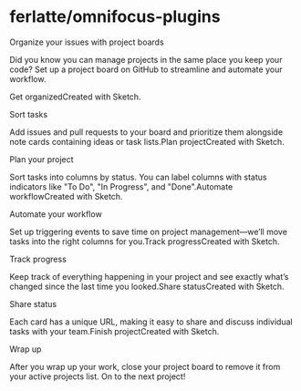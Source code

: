 # ferlatte/omnifocus-plugins

Organize your issues with project boards

Did you know you can manage projects in the same place you keep your code? Set up a project board on GitHub to streamline and automate your workflow.

Get organizedCreated with Sketch.

Sort tasks

Add issues and pull requests to your board and prioritize them alongside note cards containing ideas or task lists.Plan projectCreated with Sketch.

Plan your project

Sort tasks into columns by status. You can label columns with status indicators like "To Do", "In Progress", and "Done".Automate workflowCreated with Sketch.

Automate your workflow

Set up triggering events to save time on project management—we’ll move tasks into the right columns for you.Track progressCreated with Sketch.

Track progress

Keep track of everything happening in your project and see exactly what’s changed since the last time you looked.Share statusCreated with Sketch.

Share status

Each card has a unique URL, making it easy to share and discuss individual tasks with your team.Finish projectCreated with Sketch.

Wrap up

After you wrap up your work, close your project board to remove it from your active projects list. On to the next project!

